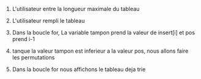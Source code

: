 1) L'utilisateur entre la longueur maximale du tableau

2) L'utilisateur rempli le tableau

3) Dans la boucle for, La variable tampon prend la valeur de insert[i]
    et pos prend i-1

4) tanque la valeur tampon est inferieur a la valeur pos, nous allons faire les permutations

5) Dans la boucle for nous affichons le tableau deja trie
